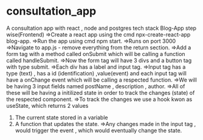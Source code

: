 # consultation_app
A consultation app with react , node and postgres tech stack
Blog-App step wise(Frontend)
=>Create a react app using the cmd npx-create-react-app blog-app.
=>Run the app using cmd npm start.
=>Runs on port 3000
=>Navigate to app.js - remove everything from the return section.
=>Add a form tag with a method called onSubmit which will be calling a function called handleSubmit.
=>Now the form tag will have 3 divs and a button tag with type submit.
=>Each div has a label and input tag.
=>Input tag has a type (text) , has a id (identification) ,value(event) and each input tag will have a  onChange event which will be calling a respected function.
=>We will be having 3 input fields named postName , description , author.
=>All of these will be having a initilized state in order to track the changes (state) of the respected component.
=>To track the changes we use a hook kwon as useState, which returns 2 values 
1. The current state stored in a variable 
2. A function that updates the state.
=>Any changes made in the input tag  , would trigger the event , which would eventually change the state.
